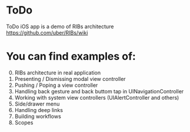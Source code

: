 # ToDo

ToDo iOS app is a demo of RIBs architecture https://github.com/uber/RIBs/wiki

# You can find examples of:

0. RIBs architecture in real application
1. Presenting / Dismissing modal view controller
2. Pushing / Poping a view controller
3. Handling back gesture and back buttom tap in UINavigationController
4. Working with system view controllers (UIAlertController and others)
5. Side/drawer menu
6. Handling deep links
7. Building workflows
8. Scopes

